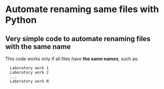 # Automate renaming same files with Python

## Very simple code to automate renaming files with the same name

This code works only if all files have **the same names**, such as:

      Laboratory work 1
      Laboratory work 2
      ...
      Laboratory work N
